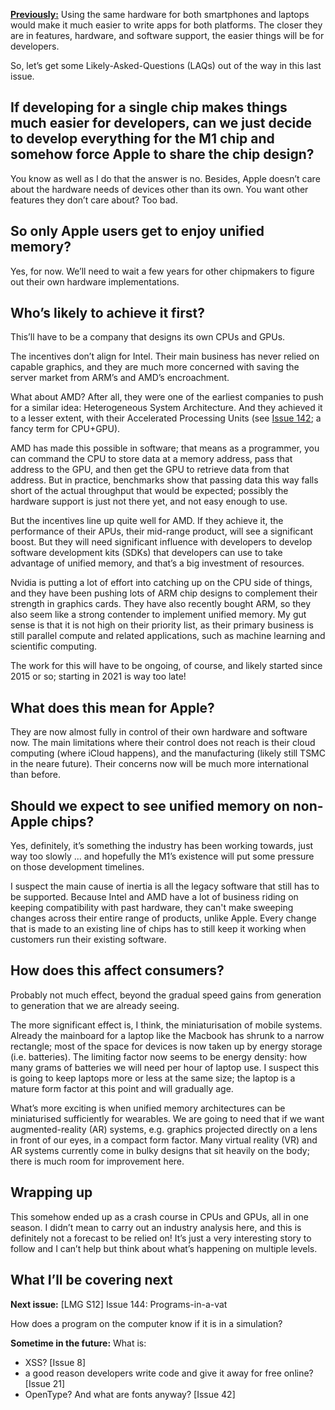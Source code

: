 [**Previously:**](https://buttondown.email/laymansguide/archive/) Using the same hardware for both smartphones and laptops would make it much easier to write apps for both platforms. The closer they are in features, hardware, and software support, the easier things will be for developers.

So, let’s get some Likely-Asked-Questions (LAQs) out of the way in this last issue.

## If developing for a single chip makes things much easier for developers, can we just decide to develop everything for the M1 chip and somehow force Apple to share the chip design?

You know as well as I do that the answer is no. Besides, Apple doesn’t care about the hardware needs of devices other than its own. You want other features they don’t care about? Too bad.

## So only Apple users get to enjoy unified memory?

Yes, for now. We’ll need to wait a few years for other chipmakers to figure out their own hardware implementations.

## Who’s likely to achieve it first?

This’ll have to be a company that designs its own CPUs and GPUs.

The incentives don’t align for Intel. Their main business has never relied on capable graphics, and they are much more concerned with saving the server market from ARM’s and AMD’s encroachment.

What about AMD? After all, they were one of the earliest companies to push for a similar idea: Heterogeneous System Architecture. And they achieved it to a lesser extent, with their Accelerated Processing Units (see [Issue 142](); a fancy term for CPU+GPU).

AMD has made this possible in software; that means as a programmer, you can command the CPU to store data at a memory address, pass that address to the GPU, and then get the GPU to retrieve data from that address. But in practice, benchmarks show that passing data this way falls short of the actual throughput that would be expected; possibly the hardware support is just not there yet, and not easy enough to use.

But the incentives line up quite well for AMD. If they achieve it, the performance of their APUs, their mid-range product, will see a significant boost. But they will need significant influence with developers to develop software development kits (SDKs) that developers can use to take advantage of unified memory, and that’s a big investment of resources.

Nvidia is putting a lot of effort into catching up on the CPU side of things, and they have been pushing lots of ARM chip designs to complement their strength in graphics cards. They have also recently bought ARM, so they also seem like a strong contender to implement unified memory. My gut sense is that it is not high on their priority list, as their primary business is still parallel compute and related applications, such as machine learning and scientific computing.

The work for this will have to be ongoing, of course, and likely started since 2015 or so; starting in 2021 is way too late!

## What does this mean for Apple?

They are now almost fully in control of their own hardware and software now. The main limitations where their control does not reach is their cloud computing (where iCloud happens), and the manufacturing (likely still TSMC in the neare future). Their concerns now will be much more international than before.

## Should we expect to see unified memory on non-Apple chips?

Yes, definitely, it’s something the industry has been working towards, just way too slowly ... and hopefully the M1’s existence will put some pressure on those development timelines.

I suspect the main cause of inertia is all the legacy software that still has to be supported. Because Intel and AMD have a lot of business riding on keeping compatibility with past hardware, they can't make sweeping changes across their entire range of products, unlike Apple. Every change that is made to an existing line of chips has to still keep it working when customers run their existing software.

## How does this affect consumers?

Probably not much effect, beyond the gradual speed gains from generation to generation that we are already seeing.

The more significant effect is, I think, the miniaturisation of mobile systems. Already the mainboard for a laptop like the Macbook has shrunk to a narrow rectangle; most of the space for devices is now taken up by energy storage (i.e. batteries). The limiting factor now seems to be energy density: how many grams of batteries we will need per hour of laptop use. I suspect this is going to keep laptops more or less at the same size; the laptop is a mature form factor at this point and will gradually age.

What’s more exciting is when unified memory architectures can be miniaturised sufficiently for wearables. We are going to need that if we want augmented-reality (AR) systems, e.g. graphics projected directly on a lens in front of our eyes, in a compact form factor. Many virtual reality (VR) and AR systems currently come in bulky designs that sit heavily on the body; there is much room for improvement here.

## Wrapping up

This somehow ended up as a crash course in CPUs and GPUs, all in one season. I didn’t mean to carry out an industry analysis here, and this is definitely not a forecast to be relied on! It’s just a very interesting story to follow and I can’t help but think about what’s happening on multiple levels.

## What I’ll be covering next

**Next issue:** [LMG S12] Issue 144: Programs-in-a-vat

How does a program on the computer know if it is in a simulation?

**Sometime in the future:** What is:

- XSS? [Issue 8]
- a good reason developers write code and give it away for free online? [Issue 21]
- OpenType? And what are fonts anyway? [Issue 42]
